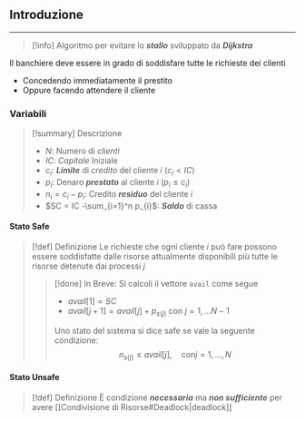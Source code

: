 ## Introduzione
---

>[!info] 
>Algoritmo per evitare lo ***stallo*** sviluppato da ***Dijkstra***


Il banchiere deve essere in grado di soddisfare tutte le richieste dei clienti
- Concedendo immediatamente il prestito
- Oppure facendo attendere il cliente

### Variabili
>[!summary] Descrizione
>- $N$: Numero di *clienti*
>- $IC$: *Capitale* Iniziale
>- $c_{i}$: ***Limite*** di *credito* del cliente $i$ ($c_{i}<IC$)
>- $p_{i}$: Denaro ***prestato*** al cliente $i$ ($p_{i}\leq c_{i}$)
>- $n_{i}=c_{i}-p_{i}$: Credito ***residuo*** del cliente $i$
>- $SC = IC -\sum_{i=1}^n p_{i}$: ***Saldo*** di cassa

#### Stato Safe
>[!def] Definizione
>Le richieste che ogni cliente $i$ può fare possono essere soddisfatte dalle risorse attualmente disponibili più tutte le risorse detenute dai processi $j$
>>[!done] In Breve:
>>Si calcoli il vettore `avail` come segue
>> - $avail[1]=SC$
>> - $avail[j+1]=avail[j]+p_{s(j)}$ con $j=1,\dots N-1$
>> 
>> Uno stato del sistema si dice safe se vale la seguente condizione:
>> $$n_{s(j)}\leq avail[j], \quad \text{con} j=1, \dots, N$$

#### Stato Unsafe
>[!def] Definizione
>È condizione ***necessaria*** ma ***non sufficiente*** per avere [[Condivisione di Risorse#Deadlock|deadlock]]
